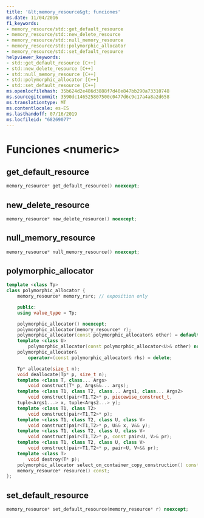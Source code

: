 ```yaml
---
title: '&lt;memory_resource&gt; funciones'
ms.date: 11/04/2016
f1_keywords:
- memory_resource/std::get_default_resource
- memory_resource/std::new_delete_resource
- memory_resource/std::null_memory_resource
- memory_resource/std::polymorphic_allocator
- memory_resource/std::set_default_resource
helpviewer_keywords:
- std::get_default_resource [C++]
- std::new_delete_resource [C++]
- std::null_memory_resource [C++]
- std::polymorphic_allocator [C++]
- std::set_default_resource [C++]
ms.openlocfilehash: 35b624d2e486d3888f7d40e847bb290a73310748
ms.sourcegitcommit: 3590dc146525807500c0477d6c9c17a4a8a2d658
ms.translationtype: MT
ms.contentlocale: es-ES
ms.lasthandoff: 07/16/2019
ms.locfileid: "68269077"
---
```

# <a name="ltnumericgt-functions"></a>Funciones &lt;numeric&gt;

## <a name="get_default"></a> get_default_resource

```cpp
memory_resource* get_default_resource() noexcept;
```

## <a name="new_delete"></a> new_delete_resource

```cpp
memory_resource* new_delete_resource() noexcept;
```

## <a name="null_memory"></a> null_memory_resource

```cpp
memory_resource* null_memory_resource() noexcept;
```

## <a name="poly_alloc"></a> polymorphic_allocator

```cpp
template <class Tp>
class polymorphic_allocator {
    memory_resource* memory_rsrc; // exposition only

    public:
    using value_type = Tp;

    polymorphic_allocator() noexcept;
    polymorphic_allocator(memory_resource* r);
    polymorphic_allocator(const polymorphic_allocator& other) = default;
    template <class U>
        polymorphic_allocator(const polymorphic_allocator<U>& other) noexcept;
    polymorphic_allocator&
        operator=(const polymorphic_allocator& rhs) = delete;

    Tp* allocate(size_t n);
    void deallocate(Tp* p, size_t n);
    template <class T, class... Args>
        void construct(T* p, Args&&... args);
    template <class T1, class T2, class... Args1, class... Args2>
        void construct(pair<T1,T2>* p, piecewise_construct_t,
    tuple<Args1...> x, tuple<Args2...> y);
    template <class T1, class T2>
        void construct(pair<T1,T2>* p);
    template <class T1, class T2, class U, class V>
        void construct(pair<T1,T2>* p, U&& x, V&& y);
    template <class T1, class T2, class U, class V>
        void construct(pair<T1,T2>* p, const pair<U, V>& pr);
    template <class T1, class T2, class U, class V>
        void construct(pair<T1,T2>* p, pair<U, V>&& pr);
    template <class T>
        void destroy(T* p);
    polymorphic_allocator select_on_container_copy_construction() const;
    memory_resource* resource() const;
};
```

## <a name="set_default"></a> set_default_resource

```cpp
memory_resource* set_default_resource(memory_resource* r) noexcept;
```
